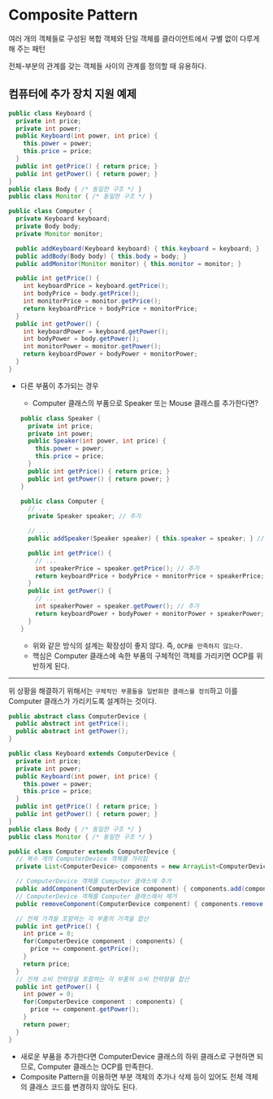 # Composite Pattern

여러 개의 객체들로 구성된 복합 객체와 단일 객체를 클라이언트에서 구별 없이 다루게 해 주는 패턴

전체-부분의 관계를 갖는 객체들 사이의 관계를 정의할 때 유용하다.

## 컴퓨터에 추가 장치 지원 예제

```java
public class Keyboard {
  private int price;
  private int power;
  public Keyboard(int power, int price) {
    this.power = power;
    this.price = price;
  }
  public int getPrice() { return price; }
  public int getPower() { return power; }
}
public class Body { /* 동일한 구조 */ }
public class Monitor { /* 동일한 구조 */ }

public class Computer {
  private Keyboard keyboard;
  private Body body;
  private Monitor monitor;

  public addKeyboard(Keyboard keyboard) { this.keyboard = keyboard; }
  public addBody(Body body) { this.body = body; }
  public addMonitor(Monitor monitor) { this.monitor = monitor; }

  public int getPrice() {
    int keyboardPrice = keyboard.getPrice();
    int bodyPrice = body.getPrice();
    int monitorPrice = monitor.getPrice();
    return keyboardPrice + bodyPrice + monitorPrice;
  }
  public int getPower() {
    int keyboardPower = keyboard.getPower();
    int bodyPower = body.getPower();
    int monitorPower = monitor.getPower();
    return keyboardPower + bodyPower + monitorPower;
  }
}
```

- 다른 부품이 추가되는 경우

  - Computer 클래스의 부품으로 Speaker 또는 Mouse 클래스를 추가한다면?

  ```java
  public class Speaker {
    private int price;
    private int power;
    public Speaker(int power, int price) {
      this.power = power;
      this.price = price;
    }
    public int getPrice() { return price; }
    public int getPower() { return power; }
  }

  public class Computer {
    // ...
    private Speaker speaker; // 추가

    // ...
    public addSpeaker(Speaker speaker) { this.speaker = speaker; } // 추가

    public int getPrice() {
      // ...
      int speakerPrice = speaker.getPrice(); // 추가
      return keyboardPrice + bodyPrice + monitorPrice + speakerPrice;
    }
    public int getPower() {
      // ...
      int speakerPower = speaker.getPower(); // 추가
      return keyboardPower + bodyPower + monitorPower + speakerPower;
    }
  }
  ```

  - 위와 같은 방식의 설계는 확장성이 좋지 않다. 즉, `OCP를 만족하지 않는다.`
  - 핵심은 Computer 클래스에 속한 부품의 구체적인 객체를 가리키면 OCP를 위반하게 된다.

---

위 상황을 해결하기 위해서는 `구체적인 부품들을 일반화한 클래스를 정의`하고 이를 Computer 클래스가 가리키도록 설계하는 것이다.

```java
public abstract class ComputerDevice {
  public abstract int getPrice();
  public abstract int getPower();
}

public class Keyboard extends ComputerDevice {
  private int price;
  private int power;
  public Keyboard(int power, int price) {
    this.power = power;
    this.price = price;
  }
  public int getPrice() { return price; }
  public int getPower() { return power; }
}
public class Body { /* 동일한 구조 */ }
public class Monitor { /* 동일한 구조 */ }

public class Computer extends ComputerDevice {
  // 복수 개의 ComputerDevice 객체를 가리킴
  private List<ComputerDevice> components = new ArrayList<ComputerDevice>();

  // ComputerDevice 객체를 Computer 클래스에 추가
  public addComponent(ComputerDevice component) { components.add(component); }
  // ComputerDevice 객체를 Computer 클래스에서 제거
  public removeComponent(ComputerDevice component) { components.remove(component); }

  // 전체 가격을 포함하는 각 부품의 가격을 합산
  public int getPrice() {
    int price = 0;
    for(ComputerDevice component : components) {
      price += component.getPrice();
    }
    return price;
  }
  // 전체 소비 전력량을 포함하는 각 부품의 소비 전력량을 합산
  public int getPower() {
    int power = 0;
    for(ComputerDevice component : components) {
      price += component.getPower();
    }
    return power;
  }
}
```

- 새로운 부품을 추가한다면 ComputerDevice 클래스의 하위 클래스로 구현하면 되므로, Computer 클래스는 OCP를 만족한다.
- Composite Pattern을 이용하면 부분 객체의 추가나 삭제 등이 있어도 전체 객체의 클래스 코드를 변경하지 않아도 된다.
